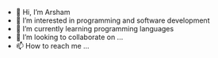 - 👋 Hi, I’m Arsham
- 👀 I’m interested in programming and software development
- 🌱 I’m currently learning programming languages
- 💞️ I’m looking to collaborate on ...
- 📫 How to reach me ...

<!---
ArshamJL888/ArshamJL888 is a ✨ special ✨ repository because its `README.md` (this file) appears on your GitHub profile.
You can click the Preview link to take a look at your changes.
--->

